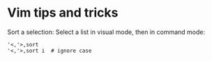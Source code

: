 Vim tips and tricks
===============================================

Sort a selection:
Select a list in visual mode, then in command mode:
```
'<,'>,sort
'<,'>,sort i  # ignore case
```
